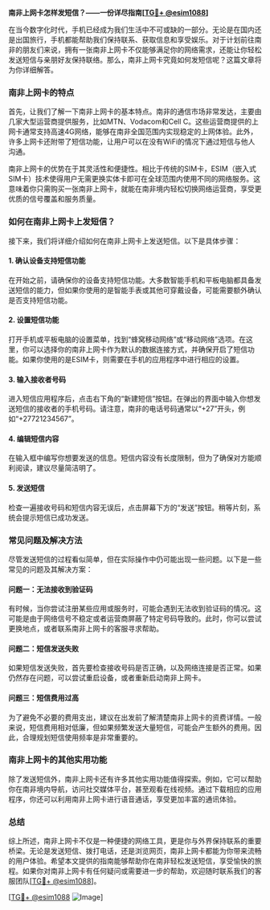 **南非上网卡怎样发短信？——一份详尽指南[[TG💪+ @esim1088](https://t.me/s/esim1088)]**

在当今数字化时代，手机已经成为我们生活中不可或缺的一部分。无论是在国内还是出国旅行，手机都能帮助我们保持联系、获取信息和享受娱乐。对于计划前往南非的朋友们来说，拥有一张南非上网卡不仅能够满足你的网络需求，还能让你轻松发送短信与亲朋好友保持联络。那么，南非上网卡究竟如何发短信呢？这篇文章将为你详细解答。

### 南非上网卡的特点

首先，让我们了解一下南非上网卡的基本特点。南非的通信市场非常发达，主要由几家大型运营商提供服务，比如MTN、Vodacom和Cell C。这些运营商提供的上网卡通常支持高速4G网络，能够在南非全国范围内实现稳定的上网体验。此外，许多上网卡还附带了短信功能，让用户可以在没有WiFi的情况下通过短信与他人沟通。

南非上网卡的优势在于其灵活性和便捷性。相比于传统的SIM卡，ESIM（嵌入式SIM卡）技术使得用户无需更换实体卡即可在全球范围内使用不同的网络服务。这意味着你只需购买一张南非上网卡，就能在南非境内轻松切换网络运营商，享受更优质的信号覆盖和服务质量。

### 如何在南非上网卡上发短信？

接下来，我们将详细介绍如何在南非上网卡上发送短信。以下是具体步骤：

#### 1. 确认设备支持短信功能

在开始之前，请确保你的设备支持短信功能。大多数智能手机和平板电脑都具备发送短信的能力，但如果你使用的是智能手表或其他可穿戴设备，可能需要额外确认是否支持短信功能。

#### 2. 设置短信功能

打开手机或平板电脑的设置菜单，找到“蜂窝移动网络”或“移动网络”选项。在这里，你可以选择你的南非上网卡作为默认的数据连接方式，并确保开启了短信功能。如果你使用的是ESIM卡，则需要在手机的应用程序中进行相应的设置。

#### 3. 输入接收者号码

进入短信应用程序后，点击右下角的“新建短信”按钮。在弹出的界面中输入你想发送短信的接收者的手机号码。请注意，南非的电话号码通常以“+27”开头，例如“+27721234567”。

#### 4. 编辑短信内容

在输入框中编写你想要发送的信息。短信内容没有长度限制，但为了确保对方能顺利阅读，建议尽量简洁明了。

#### 5. 发送短信

检查一遍接收号码和短信内容无误后，点击屏幕下方的“发送”按钮。稍等片刻，系统会提示短信已成功发送。

### 常见问题及解决方法

尽管发送短信的过程看似简单，但在实际操作中仍可能出现一些问题。以下是一些常见的问题及其解决方案：

#### 问题一：无法接收到验证码

有时候，当你尝试注册某些应用或服务时，可能会遇到无法收到验证码的情况。这可能是由于网络信号不稳定或者运营商屏蔽了特定号码导致的。此时，你可以尝试更换地点，或者联系南非上网卡的客服寻求帮助。

#### 问题二：短信发送失败

如果短信发送失败，首先要检查接收号码是否正确，以及网络连接是否正常。如果仍然存在问题，可以尝试重启设备，或者重新启动南非上网卡。

#### 问题三：短信费用过高

为了避免不必要的费用支出，建议在出发前了解清楚南非上网卡的资费详情。一般来说，短信费用相对低廉，但如果频繁发送大量短信，可能会产生额外的费用。因此，合理规划短信使用频率是非常重要的。

### 南非上网卡的其他实用功能

除了发送短信外，南非上网卡还有许多其他实用功能值得探索。例如，它可以帮助你在南非境内导航，访问社交媒体平台，甚至观看在线视频。通过下载相应的应用程序，你还可以利用南非上网卡进行语音通话，享受更加丰富的通讯体验。

### 总结

综上所述，南非上网卡不仅是一种便捷的网络工具，更是你与外界保持联系的重要桥梁。无论是发送短信、拨打电话，还是浏览网页，南非上网卡都能为你带来流畅的用户体验。希望本文提供的指南能够帮助你在南非轻松发送短信，享受愉快的旅程。如果你对南非上网卡有任何疑问或需要进一步的帮助，欢迎随时联系我们的客服团队[[TG💪+ @esim1088](https://t.me/s/esim1088)]。

[[TG💪+ @esim1088](https://t.me/s/esim1088) ![Image](https://i.postimg.cc/4NQfJmqS/Snipaste-2025-05-13-00-14-12.png)]